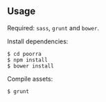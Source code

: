 ## Usage

Required: `sass`, `grunt` and `bower`.

Install dependencies:

    $ cd poorra
    $ npm install
    $ bower install

Compile assets:

    $ grunt